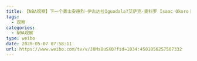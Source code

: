 ```yaml
---
title: 【NBA观察】下一个勇士安德烈·伊古达拉Iguodala?艾萨克·奥科罗 Isaac Okoro｜2020NBA选秀系列EP4
tags:
  - 观察
categories:
  - NBA观察
type: weibo
date: 2020-05-07 07:58:11
url: https://www.weibo.com/tv/v/J0Ms8uSXQ?fid=1034:4501856257507332
---
```


<!-- more -->